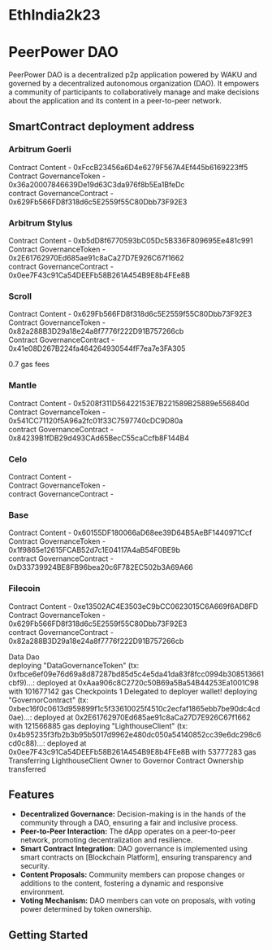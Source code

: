# EthIndia2k23

# PeerPower DAO

PeerPower DAO is a decentralized p2p application powered by WAKU and governed by a decentralized autonomous organization (DAO). It empowers a community of participants to collaboratively manage and make decisions about the application and its content in a peer-to-peer network.

## SmartContract deployment address 

### Arbitrum Goerli
 
Contract Content - 0xFccB23456a6D4e6279F567A4Ef445b6169223ff5 </br>
Contract GovernanceToken - 0x36a20007846639De19d63C3da976f8b5Ea1BfeDc </br>
contract GovernanceContract - 0x629Fb566FD8f318d6c5E2559f55C80Dbb73F92E3 </br>

### Arbitrum Stylus

Contract Content - 0xb5dD8f6770593bC05Dc5B336F809695Ee481c991 </br>
Contract GovernanceToken - 0x2E61762970Ed685ae91c8aCa27D7E926C67f1662 </br>
contract GovernanceContract -  0x0ee7F43c91Ca54DEEFb58B261A454B9E8b4FEe8B </br>

### Scroll

Contract Content - 0x629Fb566FD8f318d6c5E2559f55C80Dbb73F92E3 </br>
Contract GovernanceToken - 0x82a288B3D29a18e24a8f7776f222D91B757266cb </br>
Contract GovernanceContract - 0x41e08D267B224fa464264930544fF7ea7e3FA305 </br>

0.7 gas fees

### Mantle

Contract Content - 0x5208f311D56422153E7B221589B25889e556840d </br>
Contract GovernanceToken - 0x541CC71120f5A96a2fc01f33C7597740cDC9D80a </br>
contract GovernanceContract - 0x84239B1fDB29d493CAd65BecC55caCcfb8F144B4 </br>

### Celo

Contract Content -  </br>
Contract GovernanceToken -  </br>
contract GovernanceContract -  </br>

### Base

Contract Content - 0x60155DF180066aD68ee39D64B5AeBF1440971Ccf </br>
Contract GovernanceToken - 0x1f9865e12615FCAB52d7c1E04117A4aB54F0BE9b </br>
contract GovernanceContract - 0xD33739924BE8FB96bea20c6F782EC502b3A69A66 </br>

### Filecoin

Contract Content - 0xe13502AC4E3503eC9bCC0623015C6A669f6AD8FD </br>
Contract GovernanceToken - 0x629Fb566FD8f318d6c5E2559f55C80Dbb73F92E3 </br>
contract GovernanceContract - 0x82a288B3D29a18e24a8f7776f222D91B757266cb </br>

Data Dao </br>
deploying "DataGovernanceToken" (tx: 0xfbce6ef09e76d69a8d87287bd85d5c4e5da41da83f8fcc0994b308513661cbf9)...: deployed at 0xAaa906c8C2720c50B69a5Ba54B44253Ea1001C98 with 101677142 gas
Checkpoints 1
Delegated to deployer wallet!
deploying "GovernorContract" (tx: 0xbec16f0c0613d959899f1c5f33610025f4510c2ecfaf1865ebb7be90dc4cd0ae)...: deployed at 0x2E61762970Ed685ae91c8aCa27D7E926C67f1662 with 121566885 gas
deploying "LighthouseClient" (tx: 0x4b95235f3fb2b3b95b5017d9962e480dc050a54140852cc39e6dc298c6cd0c88)...: deployed at 0x0ee7F43c91Ca54DEEFb58B261A454B9E8b4FEe8B with 53777283 gas
Transferring LighthouseClient Owner to Governor Contract
Ownership transferred


## Features

- **Decentralized Governance:** Decision-making is in the hands of the community through a DAO, ensuring a fair and inclusive process.
- **Peer-to-Peer Interaction:** The dApp operates on a peer-to-peer network, promoting decentralization and resilience.
- **Smart Contract Integration:** DAO governance is implemented using smart contracts on [Blockchain Platform], ensuring transparency and security.
- **Content Proposals:** Community members can propose changes or additions to the content, fostering a dynamic and responsive environment.
- **Voting Mechanism:** DAO members can vote on proposals, with voting power determined by token ownership.

## Getting Started
